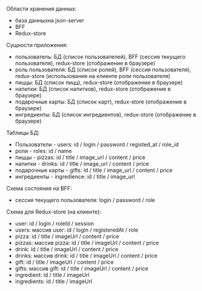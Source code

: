 Области хранения данных:

-   база данныхна json-server
-   BFF
-   Redux-store

Сущности приложения:

-   пользователь: БД (список пользователей), BFF (сессия текущего пользователя), redux-store (отображение в браузере)
-   роль пользователя: БД (список ролей), BFF (сессия пользователя), redux-store (использование на клиенте роли пользователя)
-   пиццы: БД (список пицц), redux-store (отображение в браузере)
-   напитки: БД (список напитков), redux-store (отображение в браузере)
-   подарочные карты: БД (список карт), redux-store (отображение в браузере)
-   ингредиенты: БД (список ингредиентов), redux-store (отображение в браузере)

Таблицы БД:

-   Пользователи - users: id / login / password / registed_at / role_id
-   роли - roles: id / name
-   пиццы - pizzas: id / title / image_url / content / price
-   напитки - drinks: id / title / image_url / content / price
-   подарочные карты - gifts: id / title / image_url / content / price
-   ингредиенты - ingredience: id / title / image_url

Схема состояния на BFF:

-   сессия текущего пользователя: login / password / role

Схема для Redux-store (на клиенте):

-   user: id / login / roleId / session
-   users: массив user: id / login / registeredAt / role
-   pizza: id / title / imageUrl / content / price
-   pizzas: массив pizza: id / title / imageUrl / content / price
-   drink: id / title / imageUrl / content / price
-   drinks: массив drink: id / title / imageUrl / content / price
-   gift: id / title / imageUrl / content / price
-   gifts: массив gift: id / title / imageUrl / content / price
-   ingredient: id / title / imageUrl
-   ingredients: id / title / imageUrl

